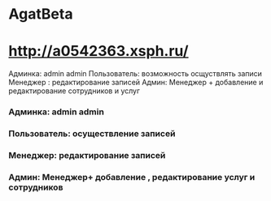 # AgatBeta
# http://a0542363.xsph.ru/
Админка: admin admin
Пользователь: возможность осщуствлять записи
Менеджер : редактирование записей
Админ: Менеджер + добавление и редактирование сотрудников и услуг
### Админка: admin admin
### Пользователь: осуществление записей
### Менеджер: редактирование записей
### Админ: Менеджер+ добавление , редактирование услуг и сотрудников
